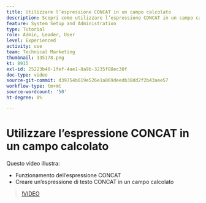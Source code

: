 ```yaml
---
title: Utilizzare l’espressione CONCAT in un campo calcolato
description: Scopri come utilizzare l’espressione CONCAT in un campo calcolato in Adobe [!DNL Workfront].
feature: System Setup and Administration
type: Tutorial
role: Admin, Leader, User
level: Experienced
activity: use
team: Technical Marketing
thumbnail: 335178.png
kt: 8915
exl-id: 25223b40-1fef-4ae1-8a9b-3235f88ec30f
doc-type: video
source-git-commit: d39754b619e526e1a869deedb38dd2f2b43aee57
workflow-type: tm+mt
source-wordcount: '50'
ht-degree: 0%

---
```


# Utilizzare l’espressione CONCAT in un campo calcolato

Questo video illustra:

* Funzionamento dell’espressione CONCAT
* Creare un’espressione di testo CONCAT in un campo calcolato

>[!VIDEO](https://video.tv.adobe.com/v/335178/?quality=12)
